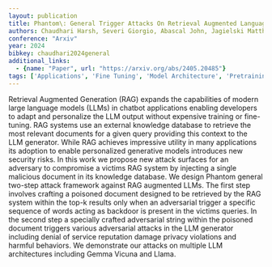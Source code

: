 ```yaml
---
layout: publication
title: Phantom\: General Trigger Attacks On Retrieval Augmented Language Generation
authors: Chaudhari Harsh, Severi Giorgio, Abascal John, Jagielski Matthew, Choquette-choo Christopher A., Nasr Milad, Nita-rotaru Cristina, Oprea Alina
conference: "Arxiv"
year: 2024
bibkey: chaudhari2024general
additional_links:
  - {name: "Paper", url: "https://arxiv.org/abs/2405.20485"}
tags: ['Applications', 'Fine Tuning', 'Model Architecture', 'Pretraining Methods', 'RAG', 'Security', 'Tools', 'Training Techniques']
---
```

Retrieval Augmented Generation (RAG) expands the capabilities of modern large language models (LLMs) in chatbot applications enabling developers to adapt and personalize the LLM output without expensive training or fine-tuning. RAG systems use an external knowledge database to retrieve the most relevant documents for a given query providing this context to the LLM generator. While RAG achieves impressive utility in many applications its adoption to enable personalized generative models introduces new security risks. In this work we propose new attack surfaces for an adversary to compromise a victims RAG system by injecting a single malicious document in its knowledge database. We design Phantom general two-step attack framework against RAG augmented LLMs. The first step involves crafting a poisoned document designed to be retrieved by the RAG system within the top-k results only when an adversarial trigger a specific sequence of words acting as backdoor is present in the victims queries. In the second step a specially crafted adversarial string within the poisoned document triggers various adversarial attacks in the LLM generator including denial of service reputation damage privacy violations and harmful behaviors. We demonstrate our attacks on multiple LLM architectures including Gemma Vicuna and Llama.
